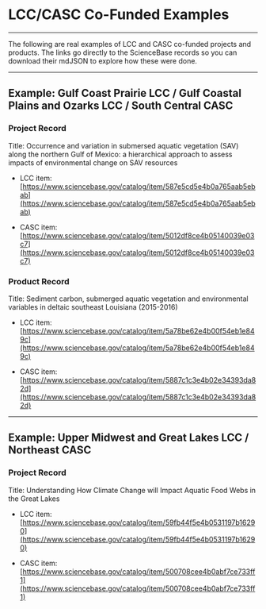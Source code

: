 # **LCC/CASC Co-Funded Examples**

---

The following are real examples of LCC and CASC co-funded projects and products. The links go directly to the ScienceBase records so you can download their mdJSON to explore how these were done.

---

## Example: Gulf Coast Prairie LCC / Gulf Coastal Plains and Ozarks LCC / South Central CASC

### Project Record

Title: Occurrence and variation in submersed aquatic vegetation \(SAV\) along the northern Gulf of Mexico: a hierarchical approach to assess impacts of environmental change on SAV resources

* LCC item: [https://www.sciencebase.gov/catalog/item/587e5cd5e4b0a765aab5ebab](https://www.sciencebase.gov/catalog/item/587e5cd5e4b0a765aab5ebab)

* CASC item: [https://www.sciencebase.gov/catalog/item/5012df8ce4b05140039e03c7](https://www.sciencebase.gov/catalog/item/5012df8ce4b05140039e03c7)

### Product Record

Title: Sediment carbon, submerged aquatic vegetation and environmental variables in deltaic southeast Louisiana \(2015-2016\)

* LCC item: [https://www.sciencebase.gov/catalog/item/5a78be62e4b00f54eb1e849c](https://www.sciencebase.gov/catalog/item/5a78be62e4b00f54eb1e849c)

* CASC item: [https://www.sciencebase.gov/catalog/item/5887c1c3e4b02e34393da82d](https://www.sciencebase.gov/catalog/item/5887c1c3e4b02e34393da82d)

---

## Example: Upper Midwest and Great Lakes LCC / Northeast CASC

### Project Record

Title: Understanding How Climate Change will Impact Aquatic Food Webs in the Great Lakes

* LCC item: [https://www.sciencebase.gov/catalog/item/59fb44f5e4b0531197b16290](https://www.sciencebase.gov/catalog/item/59fb44f5e4b0531197b16290)

* CASC item: [https://www.sciencebase.gov/catalog/item/500708cee4b0abf7ce733ff1](https://www.sciencebase.gov/catalog/item/500708cee4b0abf7ce733ff1)
